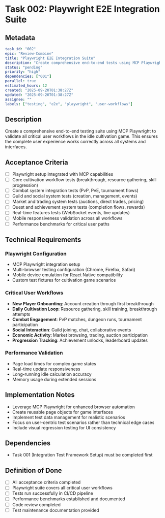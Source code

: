 # Task 002: Playwright E2E Integration Suite

## Metadata
```yaml
task_id: "002"
epic: "Review-Combine"
title: "Playwright E2E Integration Suite"
description: "Create comprehensive end-to-end tests using MCP Playwright for all critical user workflows"
status: "pending"
priority: "high"
dependencies: ["001"]
parallel: true
estimated_hours: 12
created: "2025-09-20T01:38:27Z"
updated: "2025-09-20T01:38:27Z"
assignee: ""
labels: ["testing", "e2e", "playwright", "user-workflows"]
```

## Description

Create a comprehensive end-to-end testing suite using MCP Playwright to validate all critical user workflows in the idle cultivation game. This ensures the complete user experience works correctly across all systems and interfaces.

## Acceptance Criteria

- [ ] Playwright setup integrated with MCP capabilities
- [ ] Core cultivation workflow tests (breakthrough, resource gathering, skill progression)
- [ ] Combat system integration tests (PvP, PvE, tournament flows)
- [ ] Guild and social system tests (creation, management, events)
- [ ] Market and trading system tests (auctions, direct trades, pricing)
- [ ] Quest and achievement system tests (completion flows, rewards)
- [ ] Real-time features tests (WebSocket events, live updates)
- [ ] Mobile responsiveness validation across all workflows
- [ ] Performance benchmarks for critical user paths

## Technical Requirements

### Playwright Configuration
- MCP Playwright integration setup
- Multi-browser testing configuration (Chrome, Firefox, Safari)
- Mobile device emulation for React Native compatibility
- Custom test fixtures for cultivation game scenarios

### Critical User Workflows
- **New Player Onboarding**: Account creation through first breakthrough
- **Daily Cultivation Loop**: Resource gathering, skill training, breakthrough attempts
- **Combat Engagement**: PvP matches, dungeon runs, tournament participation
- **Social Interaction**: Guild joining, chat, collaborative events
- **Economic Activity**: Market browsing, trading, auction participation
- **Progression Tracking**: Achievement unlocks, leaderboard updates

### Performance Validation
- Page load times for complex game states
- Real-time update responsiveness
- Long-running idle calculation accuracy
- Memory usage during extended sessions

## Implementation Notes

- Leverage MCP Playwright for enhanced browser automation
- Create reusable page objects for game interfaces
- Implement test data management for realistic scenarios
- Focus on user-centric test scenarios rather than technical edge cases
- Include visual regression testing for UI consistency

## Dependencies

- Task 001 (Integration Test Framework Setup) must be completed first

## Definition of Done

- [ ] All acceptance criteria completed
- [ ] Playwright suite covers all critical user workflows
- [ ] Tests run successfully in CI/CD pipeline
- [ ] Performance benchmarks established and documented
- [ ] Code review completed
- [ ] Test maintenance documentation provided